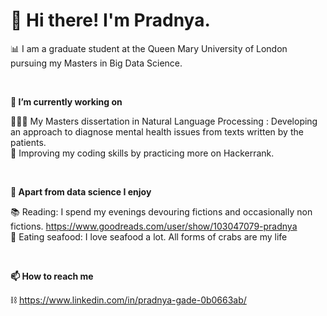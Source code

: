 # 👋 Hi there! I'm Pradnya. 

📊 I am a graduate student at the Queen Mary University of London pursuing my Masters in Big Data Science.
<p>&nbsp;</p> 

**🔭 I’m currently working on**

🙇🏻‍♀️ My Masters dissertation in Natural Language Processing : Developing an approach to diagnose mental health issues from texts written by the patients.\
🔧 Improving my coding skills by practicing more on Hackerrank.
<p>&nbsp;</p>  

**🫶 Apart from data science I enjoy**
 
📚 Reading: I spend my evenings devouring fictions and occasionally non fictions. https://www.goodreads.com/user/show/103047079-pradnya \
🦀 Eating seafood: I love seafood a lot. All forms of crabs are my life
  <p>&nbsp;</p>

**📫 How to reach me**

⛓ https://www.linkedin.com/in/pradnya-gade-0b0663ab/ 

<!--
**pradnyag/pradnyag** is a ✨ _special_ ✨ repository because its `README.md` (this file) appears on your GitHub profile.
--->
